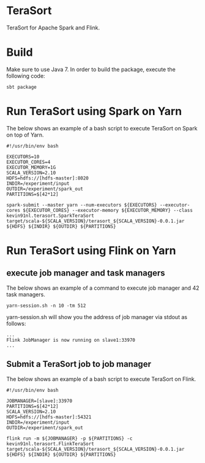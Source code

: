 # TeraSort

TeraSort for Apache Spark and Flink.

# Build
Make sure to use Java 7. In order to build the package, execute the following code:

`sbt package`

# Run TeraSort using Spark on Yarn

The below shows an example of a bash script to execute TeraSort on Spark on top of Yarn.

```
#!/usr/bin/env bash

EXECUTORS=10
EXECUTOR_CORES=4
EXECUTOR_MEMORY=1G
SCALA_VERSION=2.10
HDFS=hdfs://[hdfs-master]:8020
INDIR=/experiment/input
OUTDIR=/experiment/spark_out
PARTITIONS=$[42*12]

spark-submit --master yarn --num-executors ${EXECUTORS} --executor-cores ${EXECUTOR_CORES} --executor-memory ${EXECUTOR_MEMORY} --class kevin91nl.terasort.SparkTeraSort target/scala-${SCALA_VERSION}/terasort_${SCALA_VERSION}-0.0.1.jar ${HDFS} ${INDIR} ${OUTDIR} ${PARTITIONS}
```


# Run TeraSort using Flink on Yarn

## execute job manager and task managers

The below shows an example of a command to execute job manager and 42 task managers.

```
yarn-session.sh -n 10 -tm 512
```

yarn-session.sh will show you the address of job manager via stdout as follows:
```
...
Flink JobManager is now running on slave1:33970
...
```

## Submit a TeraSort job to job manager 

The below shows an example of a bash script to execute TeraSort on Flink.

```
#!/usr/bin/env bash

JOBMANAGER=[slave]:33970
PARTITIONS=$[42*12]
SCALA_VERSION=2.10
HDFS=hdfs://[hdfs-master]:54321
INDIR=/experiment/input
OUTDIR=/experiment/spark_out

flink run -m ${JOBMANAGER} -p ${PARTITIONS} -c kevin91nl.terasort.FlinkTeraSort target/scala-${SCALA_VERSION}/terasort_${SCALA_VERSION}-0.0.1.jar ${HDFS} ${INDIR} ${OUTDIR} ${PARTITIONS}
```
